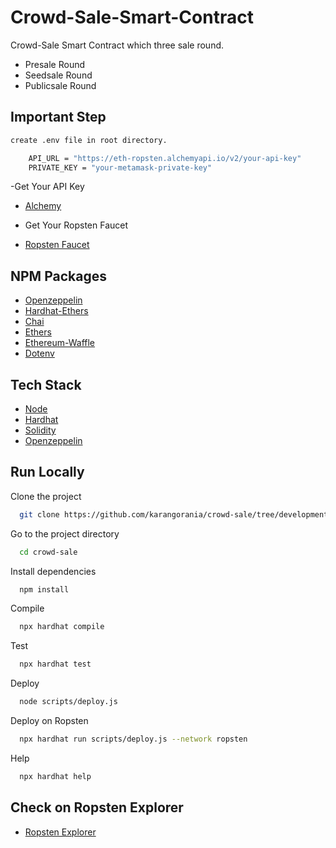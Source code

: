 # Crowd-Sale-Smart-Contract

Crowd-Sale Smart Contract which three sale round.

- Presale Round
- Seedsale Round
- Publicsale Round

## Important Step

```bash
create .env file in root directory.
```

```bash
    API_URL = "https://eth-ropsten.alchemyapi.io/v2/your-api-key"
    PRIVATE_KEY = "your-metamask-private-key"
```

-Get Your API Key

- [Alchemy](https://alchemy.com/?r=36af7883c4699196)
- Get Your Ropsten Faucet

- [Ropsten Faucet](https://github.com/matiassingers/awesome-readme)

## NPM Packages

- [Openzeppelin](https://www.npmjs.com/package/@openzeppelin/contracts)
- [Hardhat-Ethers](https://www.npmjs.com/package/hardhat-ethers)
- [Chai](https://www.npmjs.com/package/chai)
- [Ethers](https://www.npmjs.com/package/ethers)
- [Ethereum-Waffle](https://www.npmjs.com/package/ethereum-waffle)
- [Dotenv](https://www.npmjs.com/package/dotenv)

## Tech Stack

- [Node](https://nodejs.org/en/)
- [Hardhat](https://hardhat.org/)
- [Solidity](https://docs.soliditylang.org/)
- [Openzeppelin](https://openzeppelin.com/)

## Run Locally

Clone the project

```bash
  git clone https://github.com/karangorania/crowd-sale/tree/development
```

Go to the project directory

```bash
  cd crowd-sale
```

Install dependencies

```bash
  npm install
```

Compile

```bash
  npx hardhat compile
```

Test

```bash
  npx hardhat test
```

Deploy

```bash
  node scripts/deploy.js
```

Deploy on Ropsten

```bash
  npx hardhat run scripts/deploy.js --network ropsten
```

Help

```bash
  npx hardhat help
```

## Check on Ropsten Explorer

- [Ropsten Explorer](https://ropsten.etherscan.io/address/0xE0B2A968Fc566bce543E9da6D3893FfE1170B833)
